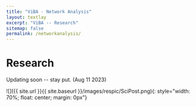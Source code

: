 ```yaml
---
title: "ViBA - Network Analysis"
layout: textlay
excerpt: "ViBA -- Research"
sitemap: false
permalink: /networkanalysis/
---
```


# Research

Updating soon -- stay put. (Aug 11 2023)

![]({{ site.url }}{{ site.baseurl }}/images/respic/SciPost.png){: style="width: 70%; float: center; margin: 0px"}


